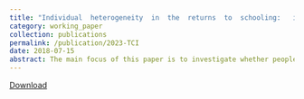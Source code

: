 ```yaml
---
title: "Individual  heterogeneity  in  the  returns  to  schooling:   instrumental  variable quantile  regression"
category: working_paper
collection: publications
permalink: /publication/2023-TCI
date: 2018-07-15
abstract: The main focus of this paper is to investigate whether people with varying levels of unobserved ability obtain diﬀerent earnings based on their years of schooling. This paper’s contribution to the literature is to use the instrumental quantile regression method to capture the heterogeneity of returns on the twins’ sample while controlling for ability and measurement error biases. After controlling all covariates and biases, the range of estimates is between 9 percent and 15 percent. Although there is a  weak  identiﬁcation  problem,  the  results  from  both  the  levels  and  the  proxy  models  are  statistically signiﬁcant.   This paper shows the existence of heterogeneity across individuals through the general Wald-type location shift test.   This indicates the complementary relationship between education and schooling in the generation of earnings. Furthermore, I check the positive ability bias, negative measurement error, linearity of schooling, and the heterogeneity of returns of other covariates: age, race, gender, union membership, and tenure.
---
```

[Download](https://www.dropbox.com/scl/fi/9sgm8jglerfxtbxv3f0up/Song-2018-Inidividual-heterogeneity-in-the-returns-to-schooling.pdf?rlkey=f3u4olf0ywbch32j52cynplna&dl=0)
